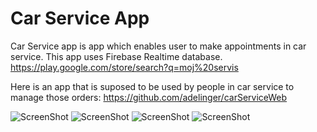 # Car Service App

Car Service app is app which enables user to make appointments in car service. This app uses Firebase Realtime database. 
https://play.google.com/store/search?q=moj%20servis

Here is an app that is suposed to be used by people in car service to manage those orders:
https://github.com/adelinger/carServiceWeb

![ScreenShot](https://lh3.googleusercontent.com/cXRAjh9g7V5VzV161-d05DgptqxVP0BGmRJjnkuH_62xNtVpvXeX6dGFkoCUPjpaFYw=w1609-h813-rw)
![ScreenShot](https://lh3.googleusercontent.com/UWd84H-osgasc_Scr9M_B_Vp-DJ9JWlhwKZ8HXnfUwZbxJcUoSSNIhgM-pgWyWI2_2NK=w1609-h813-rw)
![ScreenShot](https://lh3.googleusercontent.com/ozfTzcOqgX-BEFO9hD3rJXelWuajRs3dmezY08TDfydQztDcBX5fIJ2Sli_QsCFz2Q=w1609-h813-rw)
![ScreenShot](https://lh3.googleusercontent.com/BsKqaA4aUAKJjOqyDpXCEKAee8a9OtEZFM0AXL6kAs64buic4EXWlA6_yOaMYi769w=w1609-h813-rw)


